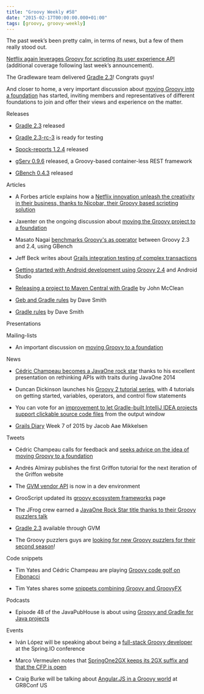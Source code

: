 ```yaml
---
title: "Groovy Weekly #58"
date: "2015-02-17T00:00:00.000+01:00"
tags: [groovy, groovy-weekly]
---
```


The past week’s been pretty calm, in terms of news, but a few of them really stood out.

  

[Netflix again leverages Groovy for scripting its user experience API](http://www.forbes.com/sites/danwoods/2015/02/11/how-a-netflix-tech-innovation-can-unleash-creativity-in-your-business/print/) (additional coverage following last week’s announcement).

  

The Gradleware team delivered [Gradle 2.3](http://forums.gradle.org/gradle/topics/gradle-2-3-released)! Congrats guys!

  

And closer to home, a very important discussion about [moving Groovy into a foundation](http://groovy.329449.n5.nabble.com/Moving-Groovy-to-a-Foundation-td5722483.html) has started, inviting members and representatives of different foundations to join and offer their views and experience on the matter.

Releases

*   [Gradle 2.3](http://forums.gradle.org/gradle/topics/gradle-2-3-released) released
    
*   [Gradle 2.3-rc-3](http://forums.gradle.org/gradle/topics/gradle-2-3-rc-3-is-now-available-for-testing) is ready for testing
    
*   [Spock-reports 1.2.4](https://groups.google.com/forum/#!topic/spockframework/008xHyM5DEI) released
    
*   [gServ 0.9.6](https://www.linkedin.com/groupItem?view=&item=5972153940031131649&type=member&gid=76751&trk=eml-b2_anet_digest_weekly-hero-12-grouppost-0&midToken=AQES0rgmUQCbHg&fromEmail=fromEmail&ut=3j0nkf-NtM9CE1) released, a Groovy-based container-less REST framework
    
*   [GBench 0.4.3](https://twitter.com/nagai_masato/status/566531438795698180) released
    

Articles

*   A Forbes article explains how a [Netflix innovation unleash the creativity in their business, thanks to Nicobar, their Groovy based scripting solution](http://www.forbes.com/sites/danwoods/2015/02/11/how-a-netflix-tech-innovation-can-unleash-creativity-in-your-business/print/)
    
*   Jaxenter on the ongoing discussion about [moving the Groovy project to a foundation](http://jaxenter.com/will-groovy-soon-eclipse-apache-project-114536.html)
    
*   Masato Nagai [benchmarks Groovy's as operator](http://nagaimasato.blogspot.fr/2015/02/gbench-043-released-lets-benchmark-as.html?spref=tw) between Groovy 2.3 and 2.4, using GBench
    
*   Jeff Beck writes about [Grails integration testing of complex transactions](http://beckje01.com/blog/2015/02/14/grails-integration-testing-of-complex-transactions/)
    
*   [Getting started with Android development using Groovy 2.4](http://hosain.net/2015/02/07/getting-started-with-android-development-using-groovy-2.4-and-android-studio.html) and Android Studio
    
*   [Releasing a project to Maven Central with Gradle](http://www.jroller.com/ie/entry/releasing_a_project_to_maven) by John McClean
    
*   [Geb and Gradle rules](http://davesmith.me//blog/2015/geb-gradle-rules.html) by Dave Smith
    
*   [Gradle rules](http://davesmith.me//blog/2015/gradle-devops-rules.html) by Dave Smith
    

Presentations

Mailing-lists

*   An important discussion on [moving Groovy to a foundation](http://groovy.329449.n5.nabble.com/Moving-Groovy-to-a-Foundation-td5722483.html)
    

News

*   [Cédric Champeau becomes a JavaOne rock star](http://steveonjava.com/congratulations-to-the-2014-javaone-rock-stars/) thanks to his excellent presentation on rethinking APIs with traits during JavaOne 2014
    
*   Duncan Dickinson launches his [Groovy 2 tutorial series](http://www.groovy-tutorial.org/), with 4 tutorials on getting started, variables, operators, and control flow statements
    
*   You can vote for an [improvement to let Gradle-built IntelliJ IDEA projects support clickable source code files](https://youtrack.jetbrains.com/issue/IDEA-136587) from the output window
    
*   [Grails Diary](http://grydeske.net/news/show/83) Week 7 of 2015 by Jacob Aae Mikkelsen
    

Tweets

*   Cédric Champeau calls for feedback and [seeks advice on the idea of moving Groovy to a foundation](https://twitter.com/CedricChampeau/status/565548766946926592)
    
*   Andrés Almiray publishes the first Griffon tutorial for the next iteration of the Griffon website
    
*   The [GVM vendor API](https://twitter.com/marc0der/status/566758590472794112) is now in a dev environment
    
*   GrooScript updated its [groovy ecosystem frameworks](https://twitter.com/grooscript/status/565282808307150848) page
    
*   The JFrog crew earned a [JavaOne Rock Star title thanks to their Groovy puzzlers talk](https://twitter.com/jfrog/status/565589535862841346)
    
*   [Gradle 2.3](https://twitter.com/gvmtool/status/567274822141763584) available through GVM
    
*   The Groovy puzzlers guys are [looking for new Groovy puzzlers for their second season](https://twitter.com/groovypuzzlers/status/567316156411691009)!
    

Code snippets

*   Tim Yates and Cédric Champeau are playing [Groovy code golf on Fibonacci](https://twitter.com/tim_yates/status/565490899963375616)
    
*   Tim Yates shares some [snippets combining Groovy and GroovyFX](https://gist.github.com/timyates/d97d613e4379434ff7a8)
    

Podcasts

*   Episode 48 of the JavaPubHouse is about using [Groovy and Gradle for Java projects](https://twitter.com/fguime/status/566098122901041152)
    

Events

*   Iván López will be speaking about being a [full-stack Groovy developer](https://twitter.com/ilopmar/status/565806105042120704) at the Spring.IO conference
    
*   Marco Vermeulen notes that [SpringOne2GX keeps its 2GX suffix and that the CFP is open](https://twitter.com/marc0der/status/566136563214876672)
    
*   Craig Burke will be talking about [Angular.JS in a Groovy world](https://twitter.com/craigburke1/status/566637455982731264) at GR8Conf US